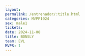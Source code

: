 ```yaml
---
layout: 
permalink: /entrenador/:title.html
categories: MVPP1024
sex: male1
tickets: 
date: 2024-11-08
title: BONSLY
team: EVL
MVPS: 1
---
```

